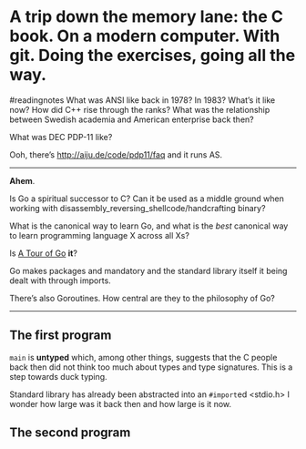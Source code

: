
# A trip down the memory lane: the C book. On a modern computer. With git. Doing the exercises, going all the way. 
#readingnotes
What was ANSI like back in 1978? In 1983? What’s it like now?
How did C++ rise through the ranks? What was the relationship between Swedish academia and American enterprise back then?

What was DEC PDP-11 like?

Ooh, there’s  http://aiju.de/code/pdp11/faq
and it runs AS. 


- - - -

**Ahem**. 

Is Go a spiritual successor to C? Can it be used as a middle ground when working with disassembly_reversing_shellcode/handcrafting binary?

What is the canonical way to learn Go, and what is the _best_ canonical way to learn programming language X across all Xs?

Is [A Tour of Go](https://tour.golang.org/welcome/1) **it**?

Go makes packages and mandatory and the standard library itself it being dealt with through imports.

There’s also Goroutines. How central are they to the philosophy of Go?
- - - -

## The first program
`main` is **untyped** which, among other things, suggests that the C people back then did not think too much about types and type signatures. This is a step towards duck typing.

Standard library has already been abstracted into an `#import`ed <stdio.h> I wonder how large was it back then and how large is it now.

## The second program



